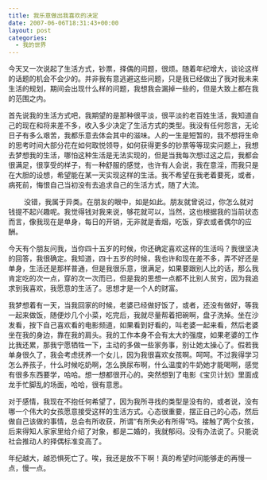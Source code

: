 ```yaml
---
title: 我乐意做出我喜欢的决定
date: 2007-06-06T18:31:43+00:00
layout: post
categories:
  - 我的世界
---
```

今天又一次说起了生活方式，钞票，择偶的问题，很烦。随着年纪增大，谈论这样的话题的机会不会少的。并非我有意逃避这些问题，只是我已经做出了我对我未来生活的规划，期间会出现什么样的问题，我想我会漏掉一些的，但是大致上都在我的范围之内。

首先说我的生活方式吧，我期望的是那种很平淡，很平淡的老百姓生活，我知道自己的现在和将来差不多，收入多少决定了生活方式的类型。我没有任何怨言，无论日子有多么艰苦，我都乐意去体会其中的滋味。人的一生是短暂的，我不想将生命的思考时间大部分花在如何取悦领导，如何获得更多的钞票等等现实问题上，我想去梦想我的生活，哪怕这种生活是无法实现的，但是当我每次想过这之后，我都会很满足，很享受的样子，有一种舒服的感觉，也许有人会说，我在意淫，而我只是在大胆的设想，希望能在某一天实现这样的生活。我不希望在我老着要死，或者，病死前，悔恨自己当初没有去追求自己的生活方式，随了大流。
<!--more-->
        没错，我属于异类。在朋友的眼中，如是如此。朋友就曾说过，你怎么就对钱提不起兴趣呢。我觉得钱对我来说，够花就可以，当然，这也根据我的当前状态而言，像我现在是单身，每日的开销，无非就是香烟，吃饭，穿衣或者偶尔的应酬。

今天有个朋友问我，当你四十五岁的时候，你还确定喜欢这样的生活吗？我很坚决的回答，我很确定。我知道，四十五岁的时候，我也许和现在差不多，弄不好还是单身，生活还是那样普通，但是我很乐意，很满足，如果要跟别人比的话，那么我肯定吃的次一点，穿的次一次而已，但是我的思想一点都不比别人贫穷，因为我追求到我喜欢，我愿意的生活了。思想才是一个人的财富。

我梦想着有一天，当我回家的时候，老婆已经做好饭了，或者，还没有做好，等我一起来做饭，随便炒几个小菜，吃完后，我就尽量帮着把碗啊，盘子洗掉。坐在沙发看，按下自己喜欢看的电影频道，如果看到好看的，叫老婆一起来看，然后老婆坐在我的身边，靠在我的肩头。我的工作本身不会有太大的强度，如果老婆的工作比我还累，那我宁愿牺牲一下，主动的多做一些家务事，别让她太操心了。假若我单身很久了，我会考虑抚养一个女儿，因为我很喜欢女孩啊。呵呵。不过我得学习怎么养孩子，什么时候吃奶啊，怎么换尿布啊，什么温度的牛奶她才能喝啊，感觉有很多东西要学，哈哈。想一想都很开心的。突然想到了电影《宝贝计划》里面成龙手忙脚乱的场面，哈哈，很有意思。

对于感情，我现在不抱任何希望了，因为我所寻找的类型是没有的，或者说，没有哪一个伟大的女孩愿意接受这样的生活方式。心态很重要，摆正自己的心态，然后做自己该做的事情，总会有所收获，所谓“有所失必有所得”吗。接触了两个女孩，后来得知人家家里给介绍了对象，都是二婚的，我就郁闷。没有办法说了。只能说社会推动人的择偶标准变高了。

年纪越大，越恐惧死亡了。唉，我还是放不下啊！真的希望时间能够走的再慢一点，慢一点。